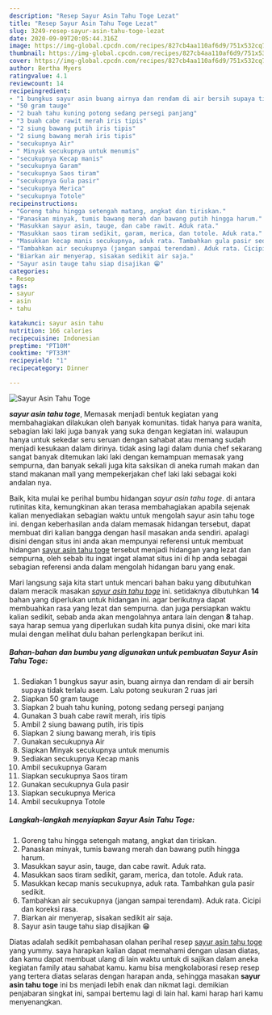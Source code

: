 ```yaml
---
description: "Resep Sayur Asin Tahu Toge Lezat"
title: "Resep Sayur Asin Tahu Toge Lezat"
slug: 3249-resep-sayur-asin-tahu-toge-lezat
date: 2020-09-09T20:05:44.316Z
image: https://img-global.cpcdn.com/recipes/827cb4aa110af6d9/751x532cq70/sayur-asin-tahu-toge-foto-resep-utama.jpg
thumbnail: https://img-global.cpcdn.com/recipes/827cb4aa110af6d9/751x532cq70/sayur-asin-tahu-toge-foto-resep-utama.jpg
cover: https://img-global.cpcdn.com/recipes/827cb4aa110af6d9/751x532cq70/sayur-asin-tahu-toge-foto-resep-utama.jpg
author: Bertha Myers
ratingvalue: 4.1
reviewcount: 14
recipeingredient:
- "1 bungkus sayur asin buang airnya dan rendam di air bersih supaya tidak terlalu asem Lalu potong seukuran 2 ruas jari"
- "50 gram tauge"
- "2 buah tahu kuning potong sedang persegi panjang"
- "3 buah cabe rawit merah iris tipis"
- "2 siung bawang putih iris tipis"
- "2 siung bawang merah iris tipis"
- "secukupnya Air"
- " Minyak secukupnya untuk menumis"
- "secukupnya Kecap manis"
- "secukupnya Garam"
- "secukupnya Saos tiram"
- "secukupnya Gula pasir"
- "secukupnya Merica"
- "secukupnya Totole"
recipeinstructions:
- "Goreng tahu hingga setengah matang, angkat dan tiriskan."
- "Panaskan minyak, tumis bawang merah dan bawang putih hingga harum."
- "Masukkan sayur asin, tauge, dan cabe rawit. Aduk rata."
- "Masukkan saos tiram sedikit, garam, merica, dan totole. Aduk rata."
- "Masukkan kecap manis secukupnya, aduk rata. Tambahkan gula pasir sedikit."
- "Tambahkan air secukupnya (jangan sampai terendam). Aduk rata. Cicipi dan koreksi rasa."
- "Biarkan air menyerap, sisakan sedikit air saja."
- "Sayur asin tauge tahu siap disajikan 😁"
categories:
- Resep
tags:
- sayur
- asin
- tahu

katakunci: sayur asin tahu 
nutrition: 166 calories
recipecuisine: Indonesian
preptime: "PT10M"
cooktime: "PT33M"
recipeyield: "1"
recipecategory: Dinner

---
```



![Sayur Asin Tahu Toge](https://img-global.cpcdn.com/recipes/827cb4aa110af6d9/751x532cq70/sayur-asin-tahu-toge-foto-resep-utama.jpg)

<b><i>sayur asin tahu toge</i></b>, Memasak menjadi bentuk kegiatan yang membahagiakan dilakukan oleh banyak komunitas. tidak hanya para wanita, sebagian laki laki juga banyak yang suka dengan kegiatan ini. walaupun hanya untuk sekedar seru seruan dengan sahabat atau memang sudah menjadi kesukaan dalam dirinya. tidak asing lagi dalam dunia chef sekarang sangat banyak ditemukan laki laki dengan kemampuan memasak yang sempurna, dan banyak sekali juga kita saksikan di aneka rumah makan dan stand makanan mall yang mempekerjakan chef laki laki sebagai koki andalan nya.

Baik, kita mulai ke perihal bumbu hidangan <i>sayur asin tahu toge</i>. di antara rutinitas kita, kemungkinan akan terasa membahagiakan apabila sejenak kalian menyediakan sebagian waktu untuk mengolah sayur asin tahu toge ini. dengan keberhasilan anda dalam memasak hidangan tersebut, dapat membuat diri kalian bangga dengan hasil masakan anda sendiri. apalagi disini dengan situs ini anda akan mempunyai referensi untuk membuat hidangan <u>sayur asin tahu toge</u> tersebut menjadi hidangan yang lezat dan sempurna, oleh sebab itu ingat ingat alamat situs ini di hp anda sebagai sebagian referensi anda dalam mengolah hidangan baru yang enak.




Mari langsung saja kita start untuk mencari bahan baku yang dibutuhkan dalam meracik masakan <u><i>sayur asin tahu toge</i></u> ini. setidaknya dibutuhkan <b>14</b> bahan yang diperlukan untuk hidangan ini. agar berikutnya dapat membuahkan rasa yang lezat dan sempurna. dan juga persiapkan waktu kalian sedikit, sebab anda akan mengolahnya antara lain dengan <b>8</b> tahap. saya harap semua yang diperlukan sudah kita punya disini, oke mari kita mulai dengan melihat dulu bahan perlengkapan berikut ini.

<!--inarticleads1-->

##### Bahan-bahan dan bumbu yang digunakan untuk pembuatan Sayur Asin Tahu Toge:

1. Sediakan 1 bungkus sayur asin, buang airnya dan rendam di air bersih supaya tidak terlalu asem. Lalu potong seukuran 2 ruas jari
1. Siapkan 50 gram tauge
1. Siapkan 2 buah tahu kuning, potong sedang persegi panjang
1. Gunakan 3 buah cabe rawit merah, iris tipis
1. Ambil 2 siung bawang putih, iris tipis
1. Siapkan 2 siung bawang merah, iris tipis
1. Gunakan secukupnya Air
1. Siapkan  Minyak secukupnya untuk menumis
1. Sediakan secukupnya Kecap manis
1. Ambil secukupnya Garam
1. Siapkan secukupnya Saos tiram
1. Gunakan secukupnya Gula pasir
1. Siapkan secukupnya Merica
1. Ambil secukupnya Totole




<!--inarticleads2-->

##### Langkah-langkah menyiapkan Sayur Asin Tahu Toge:

1. Goreng tahu hingga setengah matang, angkat dan tiriskan.
1. Panaskan minyak, tumis bawang merah dan bawang putih hingga harum.
1. Masukkan sayur asin, tauge, dan cabe rawit. Aduk rata.
1. Masukkan saos tiram sedikit, garam, merica, dan totole. Aduk rata.
1. Masukkan kecap manis secukupnya, aduk rata. Tambahkan gula pasir sedikit.
1. Tambahkan air secukupnya (jangan sampai terendam). Aduk rata. Cicipi dan koreksi rasa.
1. Biarkan air menyerap, sisakan sedikit air saja.
1. Sayur asin tauge tahu siap disajikan 😁




Diatas adalah sedikit pembahasan olahan perihal resep <u>sayur asin tahu toge</u> yang yummy. saya harapkan kalian dapat memahami dengan ulasan diatas, dan kamu dapat membuat ulang di lain waktu untuk di sajikan dalam aneka kegiatan family atau sahabat kamu. kamu bisa mengkolaborasi resep resep yang tertera diatas selaras dengan harapan anda, sehingga masakan <b>sayur asin tahu toge</b> ini bs menjadi lebih enak dan nikmat lagi. demikian penjabaran singkat ini, sampai bertemu lagi di lain hal. kami harap hari kamu menyenangkan.
